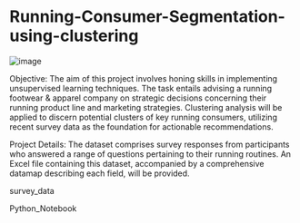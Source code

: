 # Running-Consumer-Segmentation-using-clustering

![image](https://github.com/manvith1604/Running-Consumer-Segmentation-using-clustering/assets/66794160/dcf7a1fc-f253-49a7-899b-19fc7b6f2cb7)

Objective:
The aim of this project involves honing skills in implementing unsupervised learning techniques. The task entails advising a running footwear & apparel company on strategic decisions concerning their running product line and marketing strategies. Clustering analysis will be applied to discern potential clusters of key running consumers, utilizing recent survey data as the foundation for actionable recommendations.

Project Details:
The dataset comprises survey responses from participants who answered a range of questions pertaining to their running routines. An Excel file containing this dataset, accompanied by a comprehensive datamap describing each field, will be provided.

survey_data

Python_Notebook

